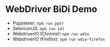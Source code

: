 # WebDriver BiDi Demo

- Puppeteer: `npm run pptr`
- SeleniumJS: `npm run sel`
- WebdriverIO (Chrome): `npm run wdio`
- WebdriverIO (Firefox): `npm run wdio-firefox`